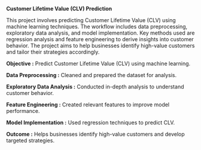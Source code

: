 **Customer Lifetime Value (CLV) Prediction**

This project involves predicting Customer Lifetime Value (CLV) using machine learning techniques. The workflow includes data preprocessing, exploratory data analysis, and model implementation. Key methods used are regression analysis and feature engineering to derive insights into customer behavior. 
The project aims to help businesses identify high-value customers and tailor their strategies accordingly.

**Objective :** Predict Customer Lifetime Value (CLV) using machine learning.

**Data Preprocessing :** Cleaned and prepared the dataset for analysis.

**Exploratory Data Analysis :** Conducted in-depth analysis to understand customer behavior.

**Feature Engineering :** Created relevant features to improve model performance.

**Model Implementation :** Used regression techniques to predict CLV.

**Outcome :** Helps businesses identify high-value customers and develop targeted strategies.
